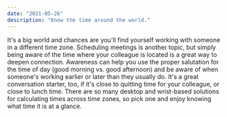 ```yaml
---
date: "2021-05-26"
description: "Know the time around the world."
---
```


It's a big world and chances are you'll find yourself working with someone in a different time zone. Scheduling meetings is another topic, but simply being aware of the time where your colleague is located is a great way to deepen connection. Awareness can help you use the proper salutation for the time of day (good morning vs. good afternoon) and be aware of when someone's working earlier or later than they usually do. It's a great conversation starter, too, if it's close to quitting time for your colleague, or close to lunch time. There are so many desktop and wrist-based solutions for calculating times across time zones, so pick one and enjoy knowing what time it is at a glance.
